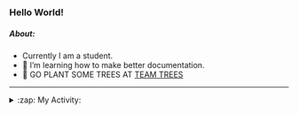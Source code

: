 ### Hello World!

##### About:
- Currently I am a student.
- 🌱 I’m learning how to make better documentation.
- 🌱 GO PLANT SOME TREES AT [TEAM TREES](https://teamtrees.org/)

---
<details>
  <summary>:zap: My Activity:</summary>
  
<!--START_SECTION:waka-->
![Code Time](http://img.shields.io/badge/Code%20Time-1%2C157%20hrs%2047%20mins-blue)

**I'm a Night 🦉** 

```text
🌞 Morning                1850 commits        ███░░░░░░░░░░░░░░░░░░░░░░   10.02 % 
🌆 Daytime                6285 commits        █████████░░░░░░░░░░░░░░░░   34.05 % 
🌃 Evening                5261 commits        ███████░░░░░░░░░░░░░░░░░░   28.50 % 
🌙 Night                  5064 commits        ███████░░░░░░░░░░░░░░░░░░   27.43 % 
```
📅 **I'm Most Productive on Wednesday** 

```text
Monday                   2629 commits        ████░░░░░░░░░░░░░░░░░░░░░   14.24 % 
Tuesday                  2519 commits        ███░░░░░░░░░░░░░░░░░░░░░░   13.65 % 
Wednesday                4306 commits        ██████░░░░░░░░░░░░░░░░░░░   23.33 % 
Thursday                 2376 commits        ███░░░░░░░░░░░░░░░░░░░░░░   12.87 % 
Friday                   1878 commits        ███░░░░░░░░░░░░░░░░░░░░░░   10.17 % 
Saturday                 1623 commits        ██░░░░░░░░░░░░░░░░░░░░░░░   08.79 % 
Sunday                   3129 commits        ████░░░░░░░░░░░░░░░░░░░░░   16.95 % 
```


📊 **This Week I Spent My Time On** 

```text
🔥 Editors: 
VS Code                  2 hrs 38 mins       █████████████████████████   100.00 % 

🐱‍💻 Projects: 
praise                   2 hrs 37 mins       █████████████████████████   99.13 % 
CSF31                    1 min               ░░░░░░░░░░░░░░░░░░░░░░░░░   00.76 % 
giveth-dapps-v2          0 secs              ░░░░░░░░░░░░░░░░░░░░░░░░░   00.11 % 
```


 Last Updated on 10/08/2023 13:14:01 UTC
<!--END_SECTION:waka-->
</details>
